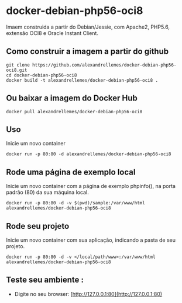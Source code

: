 # docker-debian-php56-oci8

Imaem construida a partir do Debian/Jessie, com Apache2, PHP5.6, extensão OCI8 e Oracle Instant Client.

## Como construir a imagem a partir do github

    git clone https://github.com/alexandrellemes/docker-debian-php56-oci8.git
    cd docker-debian-php56-oci8
    docker build -t alexandrellemes/docker-debian-php56-oci8 .

## Ou baixar a imagem do Docker Hub

    docker pull alexandrellemes/docker-debian-php56-oci8

## Uso

Inicie um novo container


    docker run -p 80:80 -d alexandrellemes/docker-debian-php56-oci8

## Rode uma página de exemplo local

Inicie um novo container com a página de exemplo  phpinfo(), na porta padrão (80) da sua máquina local.


    docker run -p 80:80 -d -v $(pwd)/sample:/var/www/html alexandrellemes/docker-debian-php56-oci8

## Rode seu projeto

Inicie um novo container com sua aplicação, indicando a pasta de seu projeto.


    docker run -p 80:80 -d -v </local/path/www>:/var/www/html alexandrellemes/docker-debian-php56-oci8

## Teste seu ambiente :

* Digite no seu browser: [http://127.0.0.1:80](http://127.0.0.1:80)
